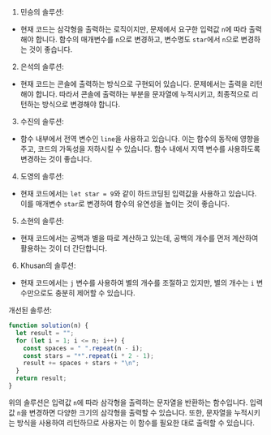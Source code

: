 1. 민승의 솔루션:

- 현재 코드는 삼각형을 출력하는 로직이지만, 문제에서 요구한 입력값 `n`에 따라 출력해야 합니다. 함수의 매개변수를 `n`으로 변경하고, 변수명도 `star`에서 `n`으로 변경하는 것이 좋습니다.

2. 은석의 솔루션:

- 현재 코드는 콘솔에 출력하는 방식으로 구현되어 있습니다. 문제에서는 출력을 리턴해야 합니다. 따라서 콘솔에 출력하는 부분을 문자열에 누적시키고, 최종적으로 리턴하는 방식으로 변경해야 합니다.

3. 수진의 솔루션:

- 함수 내부에서 전역 변수인 `line`을 사용하고 있습니다. 이는 함수의 동작에 영향을 주고, 코드의 가독성을 저하시킬 수 있습니다. 함수 내에서 지역 변수를 사용하도록 변경하는 것이 좋습니다.

4. 도영의 솔루션:

- 현재 코드에서는 `let star = 9`와 같이 하드코딩된 입력값을 사용하고 있습니다. 이를 매개변수 `star`로 변경하여 함수의 유연성을 높이는 것이 좋습니다.

5. 소현의 솔루션:

- 현재 코드에서는 공백과 별을 따로 계산하고 있는데, 공백의 개수를 먼저 계산하여 활용하는 것이 더 간단합니다.

6. Khusan의 솔루션:

- 현재 코드에서는 `j` 변수를 사용하여 별의 개수를 조절하고 있지만, 별의 개수는 `i` 변수만으로도 충분히 제어할 수 있습니다.

개선된 솔루션:

```javascript
function solution(n) {
  let result = "";
  for (let i = 1; i <= n; i++) {
    const spaces = " ".repeat(n - i);
    const stars = "*".repeat(i * 2 - 1);
    result += spaces + stars + "\n";
  }
  return result;
}
```

위의 솔루션은 입력값 `n`에 따라 삼각형을 출력하는 문자열을 반환하는 함수입니다. 입력값 `n`을 변경하면 다양한 크기의 삼각형을 출력할 수 있습니다. 또한, 문자열을 누적시키는 방식을 사용하여 리턴하므로 사용자는 이 함수를 필요한 대로 출력할 수 있습니다.
